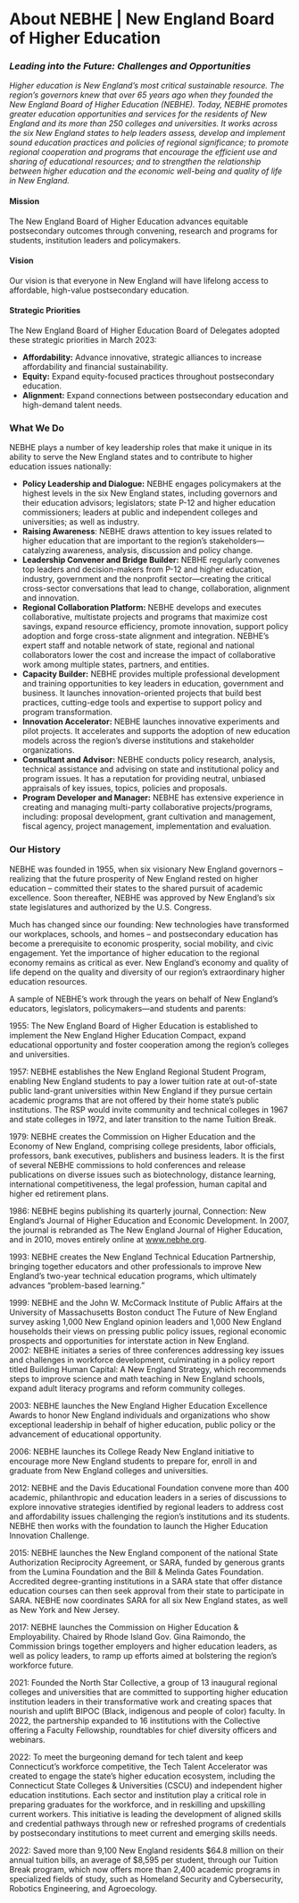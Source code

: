 # About NEBHE | New England Board of Higher Education
### _Leading into the Future: Challenges and Opportunities_

_Higher education is New England’s most critical sustainable resource. The region’s governors knew that over 65 years ago when they founded the New England Board of Higher Education (NEBHE). Today, NEBHE promotes greater education opportunities and services for the residents of New England and its more than 250 colleges and universities. It works across the six New England states to help leaders assess, develop and implement sound education practices and policies of regional significance; to promote regional cooperation and programs that encourage the efficient use and sharing of educational resources; and to strengthen the relationship between higher education and the economic well-being and quality of life in New England._

#### Mission

The New England Board of Higher Education advances equitable postsecondary outcomes through convening, research and programs for students, institution leaders and policymakers.

#### Vision

Our vision is that everyone in New England will have lifelong access to affordable, high-value postsecondary education.

#### Strategic Priorities

The New England Board of Higher Education Board of Delegates adopted these strategic priorities in March 2023:

*   **Affordability:** Advance innovative, strategic alliances to increase affordability and financial sustainability.
*   **Equity:** Expand equity-focused practices throughout postsecondary education.
*   **Alignment:** Expand connections between postsecondary education and high-demand talent needs.

### What We Do

NEBHE plays a number of key leadership roles that make it unique in its ability to serve the New England states and to contribute to higher education issues nationally:

*   **Policy Leadership and Dialogue:** NEBHE engages policymakers at the highest levels in the six New England states, including governors and their education advisors; legislators; state P-12 and higher education commissioners; leaders at public and independent colleges and universities; as well as industry.
*   **Raising Awareness**: NEBHE draws attention to key issues related to higher education that are important to the region’s stakeholders—catalyzing awareness, analysis, discussion and policy change.
*   **Leadership Convener and Bridge Builder:** NEBHE regularly convenes top leaders and decision-makers from P-12 and higher education, industry, government and the nonprofit sector—creating the critical cross-sector conversations that lead to change, collaboration, alignment and innovation.
*   **Regional Collaboration Platform:** NEBHE develops and executes collaborative, multistate projects and programs that maximize cost savings, expand resource efficiency, promote innovation, support policy adoption and forge cross-state alignment and integration. NEBHE’s expert staff and notable network of state, regional and national collaborators lower the cost and increase the impact of collaborative work among multiple states, partners, and entities.
*   **Capacity Builder:** NEBHE provides multiple professional development and training opportunities to key leaders in education, government and business. It launches innovation-oriented projects that build best practices, cutting-edge tools and expertise to support policy and program transformation.
*   **Innovation Accelerator:** NEBHE launches innovative experiments and pilot projects. It accelerates and supports the adoption of new education models across the region’s diverse institutions and stakeholder organizations.
*   **Consultant and Advisor:** NEBHE conducts policy research, analysis, technical assistance and advising on state and institutional policy and program issues. It has a reputation for providing neutral, unbiased appraisals of key issues, topics, policies and proposals.
*   **Program Developer and Manager:** NEBHE has extensive experience in creating and managing multi-party collaborative projects/programs, including: proposal development, grant cultivation and management, fiscal agency, project management, implementation and evaluation.

### **Our History**

NEBHE was founded in 1955, when six visionary New England governors – realizing that the future prosperity of New England rested on higher education – committed their states to the shared pursuit of academic excellence. Soon thereafter, NEBHE was approved by New England’s six state legislatures and authorized by the U.S. Congress.

Much has changed since our founding: New technologies have transformed our workplaces, schools, and homes – and postsecondary education has become a prerequisite to economic prosperity, social mobility, and civic engagement. Yet the importance of higher education to the regional economy remains as critical as ever. New England’s economy and quality of life depend on the quality and diversity of our region’s extraordinary higher education resources.

A sample of NEBHE’s work through the years on behalf of New England’s educators, legislators, policymakers—and students and parents:

1955: The New England Board of Higher Education is established to implement the New England Higher Education Compact, expand educational opportunity and foster cooperation among the region’s colleges and universities.

1957: NEBHE establishes the New England Regional Student Program, enabling New England students to pay a lower tuition rate at out-of-state public land-grant universities within New England if they pursue certain academic programs that are not offered by their home state’s public institutions. The RSP would invite community and technical colleges in 1967 and state colleges in 1972, and later transition to the name Tuition Break.

1979: NEBHE creates the Commission on Higher Education and the Economy of New England, comprising college presidents, labor officials, professors, bank executives, publishers and business leaders. It is the first of several NEBHE commissions to hold conferences and release publications on diverse issues such as biotechnology, distance learning, international competitiveness, the legal profession, human capital and higher ed retirement plans.

1986: NEBHE begins publishing its quarterly journal, Connection: New England’s Journal of Higher Education and Economic Development. In 2007, the journal is rebranded as The New England Journal of Higher Education, and in 2010, moves entirely online at www.nebhe.org.

1993: NEBHE creates the New England Technical Education Partnership, bringing together educators and other professionals to improve New England’s two-year technical education programs, which ultimately advances “problem-based learning.”

1999: NEBHE and the John W. McCormack Institute of Public Affairs at the University of Massachusetts Boston conduct The Future of New England survey asking 1,000 New England opinion leaders and 1,000 New England households their views on pressing public policy issues, regional economic prospects and opportunities for interstate action in New England.  
2002: NEBHE initiates a series of three conferences addressing key issues and challenges in workforce development, culminating in a policy report titled Building Human Capital: A New England Strategy, which recommends steps to improve science and math teaching in New England schools, expand adult literacy programs and reform community colleges.

2003: NEBHE launches the New England Higher Education Excellence Awards to honor New England individuals and organizations who show exceptional leadership in behalf of higher education, public policy or the advancement of educational opportunity.

2006: NEBHE launches its College Ready New England initiative to encourage more New England students to prepare for, enroll in and graduate from New England colleges and universities.

2012: NEBHE and the Davis Educational Foundation convene more than 400 academic, philanthropic and education leaders in a series of discussions to explore innovative strategies identified by regional leaders to address cost and affordability issues challenging the region’s institutions and its students. NEBHE then works with the foundation to launch the Higher Education Innovation Challenge.

2015: NEBHE launches the New England component of the national State Authorization Reciprocity Agreement, or SARA, funded by generous grants from the Lumina Foundation and the Bill & Melinda Gates Foundation. Accredited degree-granting institutions in a SARA state that offer distance education courses can then seek approval from their state to participate in SARA. NEBHE now coordinates SARA for all six New England states, as well as New York and New Jersey.

2017: NEBHE launches the Commission on Higher Education & Employability. Chaired by Rhode Island Gov. Gina Raimondo, the Commission brings together employers and higher education leaders, as well as policy leaders, to ramp up efforts aimed at bolstering the region’s workforce future.

2021: Founded the North Star Collective, a group of 13 inaugural regional colleges and universities that are committed to supporting higher education institution leaders in their transformative work and creating spaces that nourish and uplift BIPOC (Black, indigenous and people of color) faculty. In 2022, the partnership expanded to 16 institutions with the Collective offering a Faculty Fellowship, roundtables for chief diversity officers and webinars.

2022: To meet the burgeoning demand for tech talent and keep Connecticut’s workforce competitive, the Tech Talent Accelerator was created to engage the state’s higher education ecosystem, including the Connecticut State Colleges & Universities (CSCU) and independent higher education institutions. Each sector and institution play a critical role in preparing graduates for the workforce, and in reskilling and upskilling current workers. This initiative is leading the development of aligned skills and credential pathways through new or refreshed programs of credentials by postsecondary institutions to meet current and emerging skills needs.

2022: Saved more than 9,100 New England residents $64.8 million on their annual tuition bills, an average of $8,595 per student, through our Tuition Break program, which now offers more than 2,400 academic programs in specialized fields of study, such as Homeland Security and Cybersecurity, Robotics Engineering, and Agroecology.